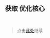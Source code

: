 ## 获取 优化核心

<br />

> 点击[此处](https://github.com/SIRT43/Optimization-Core/releases/download/1.8.9-forge/Optimization-Core-1.8.9-forge-alpha-0.1.2.zip)继续